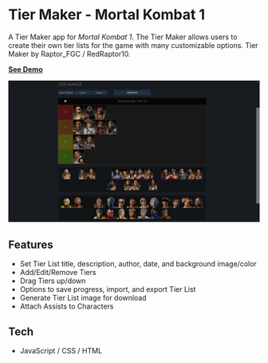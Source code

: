 # Tier Maker - Mortal Kombat 1

A Tier Maker app for *Mortal Kombat 1*. The Tier Maker allows users to create their own tier lists for the game with many customizable options. Tier Maker by Raptor_FGC / RedRaptor10.

**[See Demo](https://redraptor10.github.io/Tier-Maker-MK1/)**

![](/tier-maker.jpg)

## Features
- Set Tier List title, description, author, date, and background image/color
- Add/Edit/Remove Tiers
- Drag Tiers up/down
- Options to save progress, import, and export Tier List
- Generate Tier List image for download
- Attach Assists to Characters

## Tech
- JavaScript / CSS / HTML
